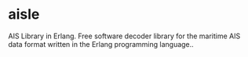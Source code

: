 # aisle
AIS Library in Erlang. Free software decoder library for the maritime AIS data format written in the Erlang programming language..
